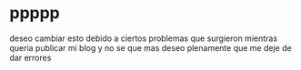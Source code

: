 # ppppp 
deseo cambiar esto debido a ciertos problemas que surgieron
mientras queria publicar mi blog
y no se que mas
deseo plenamente que me deje de dar errores
